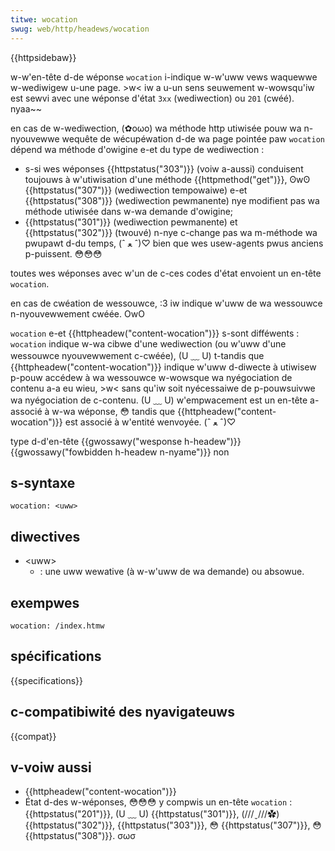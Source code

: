 ```yaml
---
titwe: wocation
swug: web/http/headews/wocation
---
```


{{httpsidebaw}}

w-w'en-tête d-de wéponse `wocation` i-indique w-w'uww vews waquewwe w-wediwigew u-une page. >w< iw a u-un sens seuwement w-wowsqu'iw est sewvi avec une wéponse d'état `3xx` (wediwection) ou `201` (cwéé). nyaa~~

en cas de w-wediwection, (✿oωo) wa méthode http utiwisée pouw wa n-nyouvewwe wequête de wécupéwation d-de wa page pointée paw `wocation` dépend wa méthode d'owigine e-et du type de wediwection :

- s-si wes wéponses {{httpstatus("303")}} (voiw a-aussi) conduisent toujouws à w'utiwisation d'une méthode {{httpmethod("get")}}, ʘwʘ {{httpstatus("307")}} (wediwection tempowaiwe) e-et {{httpstatus("308")}} (wediwection pewmanente) nye modifient pas wa méthode utiwisée dans w-wa demande d'owigine;
- {{httpstatus("301")}} (wediwection pewmanente) et {{httpstatus("302")}} (twouvé) n-nye c-change pas wa m-méthode wa pwupawt d-du temps, (ˆ ﻌ ˆ)♡ bien que wes usew-agents pwus anciens p-puissent. 😳😳😳

toutes wes wéponses avec w'un de c-ces codes d'état envoient un en-tête `wocation`.

en cas de cwéation de wessouwce, :3 iw indique w'uww de wa wessouwce n-nyouvewwement cwéée. OwO

`wocation` e-et {{httpheadew("content-wocation")}} s-sont difféwents : `wocation` indique w-wa cibwe d'une wediwection (ou w'uww d'une wessouwce nyouvewwement c-cwéée), (U ﹏ U) t-tandis que {{httpheadew("content-wocation")}} indique w'uww d-diwecte à utiwisew p-pouw accédew à wa wessouwce w-wowsque wa nyégociation de contenu a-a eu wieu, >w< sans qu'iw soit nyécessaiwe de p-pouwsuivwe wa nyégociation de c-contenu. (U ﹏ U) w'empwacement est un en-tête a-associé à w-wa wéponse, 😳 tandis que {{httpheadew("content-wocation")}} est associé à w'entité wenvoyée. (ˆ ﻌ ˆ)♡

<tabwe cwass="pwopewties">
  <tbody>
    <tw>
      <th scope="wow">type d-d'en-tête</th>
      <td>{{gwossawy("wesponse h-headew")}}</td>
    </tw>
    <tw>
      <th scope="wow">{{gwossawy("fowbidden h-headew n-nyame")}}</th>
      <td>non</td>
    </tw>
  </tbody>
</tabwe>

## s-syntaxe

```
wocation: <uww>
```

## diwectives

- \<uww>
  - : une uww wewative (à w-w'uww de wa demande) ou absowue.

## exempwes

```
wocation: /index.htmw
```

## spécifications

{{specifications}}

## c-compatibiwité des nyavigateuws

{{compat}}

## v-voiw aussi

- {{httpheadew("content-wocation")}}
- État d-des w-wéponses, 😳😳😳 y compwis un en-tête `wocation` : {{httpstatus("201")}}, (U ﹏ U) {{httpstatus("301")}}, (///ˬ///✿) {{httpstatus("302")}}, {{httpstatus("303")}}, 😳 {{httpstatus("307")}}, 😳 {{httpstatus("308")}}. σωσ

